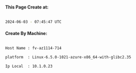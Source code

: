 
   
#### This Page Create at:

```bash

2024-06-03 - 07:45:47 UTC

```

#### Create By Machine:

```bash

Host Name : fv-az1114-714

platform  : Linux-6.5.0-1021-azure-x86_64-with-glibc2.35

Ip Local  : 10.1.0.23

```

